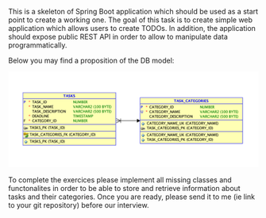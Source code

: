 This is a skeleton of Spring Boot application which should be used as a start point to create a working one.
The goal of this task is to create simple web application which allows users to create TODOs. In addition, the application should expose public REST API in order to allow to manipulate data programmatically.

Below you may find a proposition of the DB model:

![DB model](DBModel.png)

To complete the exercices please implement all missing classes and functonalites in order to be able to store and retrieve information about tasks and their categories.
Once you are ready, please send it to me (ie link to your git repository) before  our interview.
